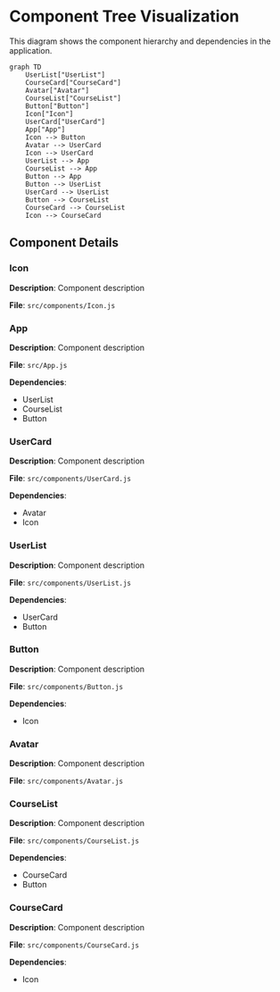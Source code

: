 # Component Tree Visualization

This diagram shows the component hierarchy and dependencies in the application.

```mermaid
graph TD
    UserList["UserList"]
    CourseCard["CourseCard"]
    Avatar["Avatar"]
    CourseList["CourseList"]
    Button["Button"]
    Icon["Icon"]
    UserCard["UserCard"]
    App["App"]
    Icon --> Button
    Avatar --> UserCard
    Icon --> UserCard
    UserList --> App
    CourseList --> App
    Button --> App
    Button --> UserList
    UserCard --> UserList
    Button --> CourseList
    CourseCard --> CourseList
    Icon --> CourseCard
```

## Component Details

### Icon

**Description**: Component description

**File**: `src/components/Icon.js`

### App

**Description**: Component description

**File**: `src/App.js`

**Dependencies**:
- UserList
- CourseList
- Button

### UserCard

**Description**: Component description

**File**: `src/components/UserCard.js`

**Dependencies**:
- Avatar
- Icon

### UserList

**Description**: Component description

**File**: `src/components/UserList.js`

**Dependencies**:
- UserCard
- Button

### Button

**Description**: Component description

**File**: `src/components/Button.js`

**Dependencies**:
- Icon

### Avatar

**Description**: Component description

**File**: `src/components/Avatar.js`

### CourseList

**Description**: Component description

**File**: `src/components/CourseList.js`

**Dependencies**:
- CourseCard
- Button

### CourseCard

**Description**: Component description

**File**: `src/components/CourseCard.js`

**Dependencies**:
- Icon

